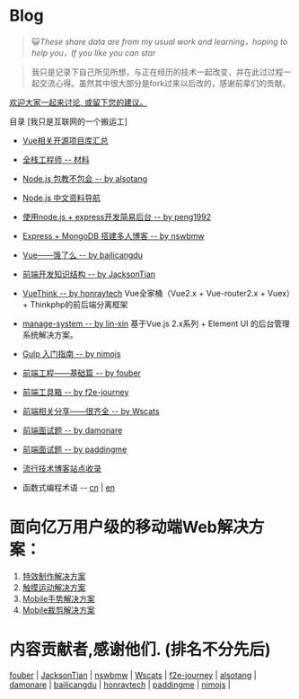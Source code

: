 # Blog

> :smiley_cat:_These share data are from my usual work and learning，hoping to help you，If you like you can star_

> 我只是记录下自己所见所想，与正在经历的技术一起改变，并在此过过程一起交流心得。虽然其中很大部分是fork过来以后改的，感谢前辈们的贡献。

[欢迎大家一起来讨论, 或留下您的建议。](https://gitee.com/VsCny/f2e/issues/new)

目录 [我只是互联网的一个搬运工]

* [Vue相关开源项目库汇总](/vue.md)

* [全栈工程师 -- 材料](/full-stack/README.md)

* [Node.js 包教不包会 -- by alsotang](/node-books/README.md)

* [Node.js 中文资料导航](/node-link/README.md)

* [使用node.js + express开发简易后台 -- by peng1992](/express/README.md)

* [Express + MongoDB 搭建多人博客 -- by nswbmw](/blogs/README.md)

* [Vue——饿了么 -- by bailicangdu](https://github.com/bailicangdu/vue2-elm/)

* [前端开发知识结构 -- by JacksonTian](/frontend-knowledge-structure/README.md)

* [VueThink -- by honraytech](https://github.com/honraytech/VueThink)
Vue全家桶（Vue2.x + Vue-router2.x + Vuex）+ Thinkphp的前后端分离框架

* [manage-system -- by lin-xin](https://github.com/lin-xin/manage-system/)
基于Vue.js 2.x系列 + Element UI 的后台管理系统解决方案。

* [Gulp 入门指南 -- by nimojs](https://github.com/nimojs/gulp-book)

* [前端工程——基础篇 -- by fouber](https://github.com/fouber/blog)

* [前端工具箱 -- by f2e-journey](/tool/README.md)

* [前端相关分享——很齐全 -- by Wscats](/frontend-share/README.md)

* [前端面试题 -- by damonare ](/subject/README.md)

* [前端面试题 -- by paddingme](https://github.com/paddingme/Front-end-Web-Development-Interview-Question)

* [流行技术博客站点收录](/blog/README.md)

* 函数式编程术语 -- [cn](https://github.com/shfshanyue/fp-jargon-zh) |
[en](https://github.com/hemanth/functional-programming-jargon)



# 面向亿万用户级的移动端Web解决方案：
1. [特效制作解决方案](http://alloyteam.github.io/AlloyTouch/transformjs/)
2. [触摸运动解决方案](https://github.com/AlloyTeam/AlloyTouch)
3. [Mobile手势解决方案](https://github.com/AlloyTeam/AlloyFinger)
4. [Mobile裁剪解决方案](https://github.com/AlloyTeam/AlloyFinger/tree/master/alloy_crop)

# 内容贡献者,感谢他们. (排名不分先后)
[fouber](https://github.com/fouber) |
[JacksonTian](https://github.com/JacksonTian) |
[nswbmw](https://github.com/nswbmw) |
[Wscats](https://github.com/Wscats) |
[f2e-journey](https://github.com/f2e-journey) |
[alsotang](https://github.com/alsotang) |
[damonare](https://github.com/damonare) |
[bailicangdu](https://github.com/bailicangdu) |
[honraytech](https://github.com/honraytech) |
[paddingme](https://github.com/paddingme) |
[nimojs](https://github.com/nimojs) |



